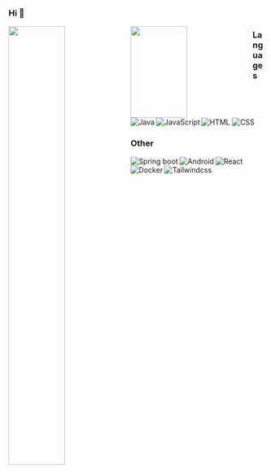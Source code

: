 ### Hi 👋

<img align="left"  width="47%"  src="https://github-readme-stats-ten-gilt.vercel.app/api?username=AliHabesh&show_icons=true&theme=radical&include_all_commits=true&count_private=true"/>
<img align="left" width="47%" height="180p" height="10px" src="https://github-readme-stats-ten-gilt.vercel.app/api/top-langs/?username=AliHabesh&layout=compact"/>

### Languages
<img alt="Java" align="left" src="https://img.shields.io/badge/java-%23ED8B00.svg?style=for-the-badge&logo=java&logoColor=white"/>
<img alt="JavaScript" align="left" src="https://img.shields.io/badge/javascript-%23323330.svg?style=for-the-badge&logo=javascript&logoColor=%23F7DF1E"/>
<img alt="HTML" src="https://img.shields.io/badge/html5-%23E34F26.svg?style=for-the-badge&logo=html5&logoColor=white"/>
<img alt="CSS" src="https://img.shields.io/badge/css3-%231572B6.svg?style=for-the-badge&logo=css3&logoColor=white"/>

### Other
<img alt="Spring boot" align="left" src="https://shields.io/badge/Spring-grey?logo=spring&style=flat"/>
<img alt="Android" align="left" src="https://shields.io/badge/Android-darkgreen?logo=android&style=flat"/>
<img alt="React" align="left" src="https://shields.io/badge/React-blue?logo=react&style=flat"/>
<img alt="Docker" align="left" src="https://shields.io/badge/Docker-darkblue?logo=docker&style=flat"/>
<img alt="Tailwindcss" align="left" src="https://shields.io/badge/Tailwindcss-white?logo=tailwindcss&style=flat"/>




